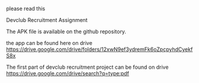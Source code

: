 please read this

Devclub Recruitment Assignment

The APK file is available on the github repository.


the app can be found here on drive
https://drive.google.com/drive/folders/12xwN9ef3ydremFk6oZpcpyhdCyekfS8x

The first part of devclub recruitment project can be found on drive 
https://drive.google.com/drive/search?q=type:pdf
